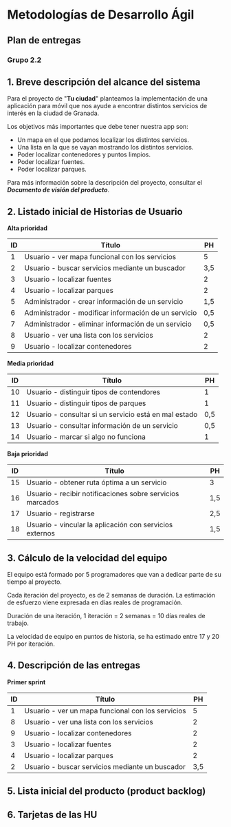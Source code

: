 # Metodologías de Desarrollo Ágil

## Plan de entregas

### Grupo 2.2



## 1. Breve descripción del alcance del sistema

Para el proyecto de "**Tu ciudad**" planteamos la implementación de una aplicación para móvil que nos ayude a encontrar distintos servicios de interés en la ciudad de Granada.

Los objetivos más importantes que debe tener nuestra app son:
+ Un mapa en el que podamos localizar los distintos servicios.
+ Una lista en la que se vayan mostrando los distintos servicios.
+ Poder localizar contenedores y puntos limpios.
+ Poder localizar fuentes.
+ Poder localizar parques.

Para más información sobre la descripción del proyecto, consultar el ***Documento de visión del producto***.

## 2. Listado inicial de Historias de Usuario

**Alta prioridad**

| ID   | Título                                               | PH   |
| ---- | ---------------------------------------------------- | ---- |
| 1    | Usuario - ver mapa funcional con los servicios       | 5    |
| 2    | Usuario - buscar servicios mediante un buscador      | 3,5  |
| 3    | Usuario - localizar fuentes                          | 2    |
| 4    | Usuario - localizar parques                          | 2    |
| 5    | Administrador - crear información de un servicio     | 1,5  |
| 6    | Administrador - modificar información de un servicio | 0,5  |
| 7    | Administrador - eliminar información de un servicio  | 0,5  |
| 8    | Usuario - ver una lista con los servicios            | 2    |
| 9    | Usuario - localizar contenedores                     | 2    |

**Media prioridad**

| ID   | Título                                                | PH   |
| ---- | ----------------------------------------------------- | ---- |
| 10   | Usuario - distinguir tipos de contendores             | 1    |
| 11   | Usuario - distinguir tipos de parques                 | 1    |
| 12   | Usuario - consultar si un servicio está en mal estado | 0,5  |
| 13   | Usuario - consultar información de un servicio        | 0,5  |
| 14   | Usuario - marcar si algo no funciona                  | 1    |

**Baja prioridad**

| ID   | Título                                                    | PH   |
| ---- | --------------------------------------------------------- | ---- |
| 15   | Usuario - obtener ruta óptima a un servicio               | 3    |
| 16   | Usuario - recibir notificaciones sobre servicios marcados | 1,5  |
| 17   | Usuario - registrarse                                     | 2,5  |
| 18   | Usuario - vincular la aplicación con servicios externos   | 1,5  |



## 3. Cálculo de la velocidad del equipo

El equipo está formado por 5 programadores que van a dedicar parte de su tiempo al proyecto.

Cada iteración del proyecto, es de 2 semanas de duración.
La estimación de esfuerzo viene expresada en días reales de programación.

Duración de una iteración,
    1 iteración = 2 semanas = 10 días reales de trabajo.

La velocidad de equipo en puntos de historia,
    se ha estimado entre 17 y 20 PH por iteración.



## 4. Descripción de las entregas

**Primer sprint**

| ID   | Título                                            | PH   |
| ---- | ------------------------------------------------- | ---- |
| 1    | Usuario - ver un mapa funcional con los servicios | 5    |
| 8    | Usuario - ver una lista con los servicios         | 2    |
| 9    | Usuario - localizar contenedores                  | 2    |
| 3    | Usuario - localizar fuentes                       | 2    |
| 4    | Usuario - localizar parques                       | 2    |
| 2    | Usuario - buscar servicios mediante un buscador   | 3,5  |



## 5. Lista inicial del producto (product backlog)



## 6. Tarjetas de las HU
